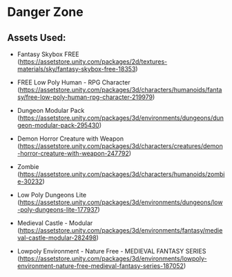 # Danger Zone

## Assets Used:

- Fantasy Skybox FREE (https://assetstore.unity.com/packages/2d/textures-materials/sky/fantasy-skybox-free-18353)

- FREE Low Poly Human - RPG Character (https://assetstore.unity.com/packages/3d/characters/humanoids/fantasy/free-low-poly-human-rpg-character-219979)

- Dungeon Modular Pack (https://assetstore.unity.com/packages/3d/environments/dungeons/dungeon-modular-pack-295430)

- Demon Horror Creature with Weapon (https://assetstore.unity.com/packages/3d/characters/creatures/demon-horror-creature-with-weapon-247792)

- Zombie (https://assetstore.unity.com/packages/3d/characters/humanoids/zombie-30232)

- Low Poly Dungeons Lite (https://assetstore.unity.com/packages/3d/environments/dungeons/low-poly-dungeons-lite-177937)

- Medieval Castle - Modular (https://assetstore.unity.com/packages/3d/environments/fantasy/medieval-castle-modular-282498)

- Lowpoly Environment - Nature Free - MEDIEVAL FANTASY SERIES (https://assetstore.unity.com/packages/3d/environments/lowpoly-environment-nature-free-medieval-fantasy-series-187052)